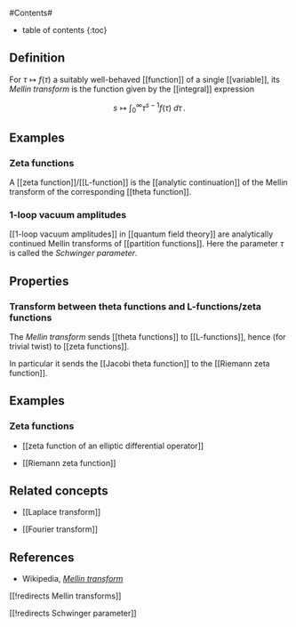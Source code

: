 
#Contents#
* table of contents
{:toc}

## Definition

For $\tau \mapsto f(\tau)$ a suitably well-behaved [[function]] of a single [[variable]], its _Mellin transform_ is the function given by the [[integral]] expression

$$
  s \mapsto \int_0^\infty \tau^{s-1} f(\tau) \; d\tau
 \,.
$$

## Examples

### Zeta functions

A [[zeta function]]/[[L-function]] is the [[analytic continuation]] of the Mellin transform of the corresponding [[theta function]].

### 1-loop vacuum amplitudes

[[1-loop vacuum amplitudes]] in [[quantum field theory]] are analytically continued Mellin transforms of [[partition functions]]. Here the parameter $\tau$ is called the _Schwinger parameter_.

## Properties

### Transform between theta functions and L-functions/zeta functions

The _Mellin transform_ sends [[theta functions]] to [[L-functions]], hence (for trivial twist) to [[zeta functions]].

In particular it sends the [[Jacobi theta function]] to the [[Riemann zeta function]].

## Examples

### Zeta functions

* [[zeta function of an elliptic differential operator]]

* [[Riemann zeta function]]

## Related concepts

* [[Laplace transform]]

* [[Fourier transform]]

## References

* Wikipedia, _[Mellin transform](http://en.wikipedia.org/wiki/Mellin_transform)_

[[!redirects Mellin transforms]]

[[!redirects Schwinger parameter]]
